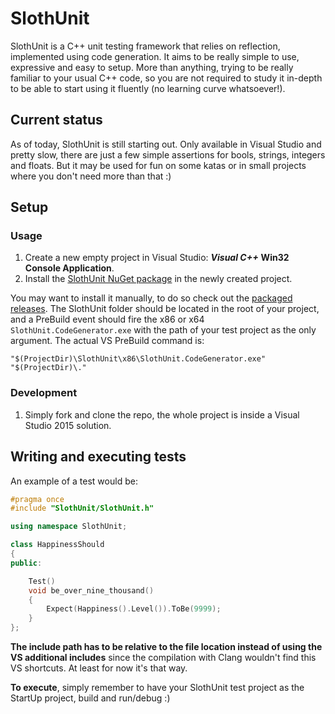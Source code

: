 # SlothUnit

SlothUnit is a C++ unit testing framework that relies on reflection, implemented using code generation. It aims to be really simple to use, expressive and easy to setup. More than anything, trying to be really familiar to your usual C++ code, so you are not required to study it in-depth to be able to start using it fluently (no learning curve whatsoever!).


## Current status

As of today, SlothUnit is still starting out. Only available in Visual Studio and pretty slow, there are just a few simple assertions for bools, strings, integers and floats. But it may be used for fun on some katas or in small projects where you don't need more than that :)


## Setup

### Usage

1. Create a new empty project in Visual Studio: ***Visual C++*** **Win32 Console Application**.
2. Install the [SlothUnit NuGet package](https://www.nuget.org/packages/SlothUnit/) in the newly created project.

You may want to install it manually, to do so check out the [packaged releases](https://github.com/Suui/SlothUnit.Package/releases). The SlothUnit folder should be located in the root of your project, and a PreBuild event should fire the x86 or x64 `SlothUnit.CodeGenerator.exe` with the path of your test project as the only argument. The actual VS PreBuild command is:

`"$(ProjectDir)\SlothUnit\x86\SlothUnit.CodeGenerator.exe" "$(ProjectDir)\."`

### Development

1. Simply fork and clone the repo, the whole project is inside a Visual Studio 2015 solution.


## Writing and executing tests

An example of a test would be:

```cpp
#pragma once
#include "SlothUnit/SlothUnit.h"

using namespace SlothUnit;

class HappinessShould
{
public:

    Test()
    void be_over_nine_thousand()
    {
        Expect(Happiness().Level()).ToBe(9999);
    }
};
```
**The include path has to be relative to the file location instead of using the VS additional includes** since the compilation with Clang wouldn't find this VS shortcuts. At least for now it's that way.

**To execute**, simply remember to have your SlothUnit test project as the StartUp project, build and run/debug :)
